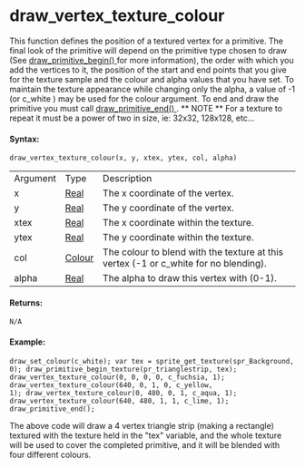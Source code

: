 # draw_vertex_texture_colour

This function defines the position of a textured vertex for a primitive.
The final look of the primitive will depend on the primitive type chosen
to draw (See [ draw_primitive_begin() ](draw_primitive_begin) for
more information), the order with which you add the vertices to it, the
position of the start and end points that you give for the texture
sample and the colour and alpha values that you have set. To maintain
the texture appearance while changing only the alpha, a value of -1 (or
c_white ) may be used for the colour argument. To end and draw the
primitive you must call [ draw_primitive_end() ](draw_primitive_end)
. ** NOTE ** For a texture to repeat it must be a power of two in size,
ie: 32x32, 128x128, etc...

#### Syntax:

``` gml
draw_vertex_texture_colour(x, y, xtex, ytex, col, alpha)
```

|          |                                                                                                           |                                                                                        |
|----------|-----------------------------------------------------------------------------------------------------------|----------------------------------------------------------------------------------------|
| Argument | Type                                                                                                      | Description                                                                            |
| x        |  [Real](../../../../../GameMaker_Language/GML_Overview/Data_Types)                                    | The x coordinate of the vertex.                                                        |
| y        |  [Real](../../../../../GameMaker_Language/GML_Overview/Data_Types)                                    | The y coordinate of the vertex.                                                        |
| xtex     |  [Real](../../../../../GameMaker_Language/GML_Overview/Data_Types)                                    | The x coordinate within the texture.                                                   |
| ytex     |  [Real](../../../../../GameMaker_Language/GML_Overview/Data_Types)                                    | The y coordinate within the texture.                                                   |
| col      |  [Colour](../../../../../GameMaker_Language/GML_Reference/Drawing/Colour_And_Alpha/Colour_And_Alpha)  | The colour to blend with the texture at this vertex (-1 or c_white for no blending).   |
| alpha    |  [Real](../../../../../GameMaker_Language/GML_Overview/Data_Types)                                    | The alpha to draw this vertex with (0-1).                                              |

#### Returns:

``` gml
N/A
```

#### Example:

``` gml
draw_set_colour(c_white); var tex = sprite_get_texture(spr_Background, 0); draw_primitive_begin_texture(pr_trianglestrip, tex); draw_vertex_texture_colour(0, 0, 0, 0, c_fuchsia, 1); draw_vertex_texture_colour(640, 0, 1, 0, c_yellow,
1); draw_vertex_texture_colour(0, 480, 0, 1, c_aqua, 1); draw_vertex_texture_colour(640, 480, 1, 1, c_lime, 1); draw_primitive_end();
```

The above code will draw a 4 vertex triangle strip (making a rectangle)
textured with the texture held in the "tex" variable, and the whole
texture will be used to cover the completed primitive, and it will be
blended with four different colours.
